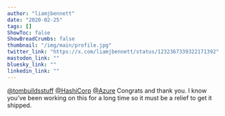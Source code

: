 ```yaml
---
author: "liamjbennett"
date: "2020-02-25"
tags: []
ShowToc: false
ShowBreadCrumbs: false
thumbnail: "/img/main/profile.jpg"
twitter_link: "https://x.com/liamjbennett/status/1232367339322171392"
mastodon_link: ""
bluesky_link: ""
linkedin_link: ""
---
```


[@tombuildsstuff](https://x.com/tombuildsstuff) [@HashiCorp](https://x.com/HashiCorp) [@Azure](https://x.com/Azure) Congrats and thank you. I know you’ve been working on this for a long time so it must be a relief to get it shipped.

